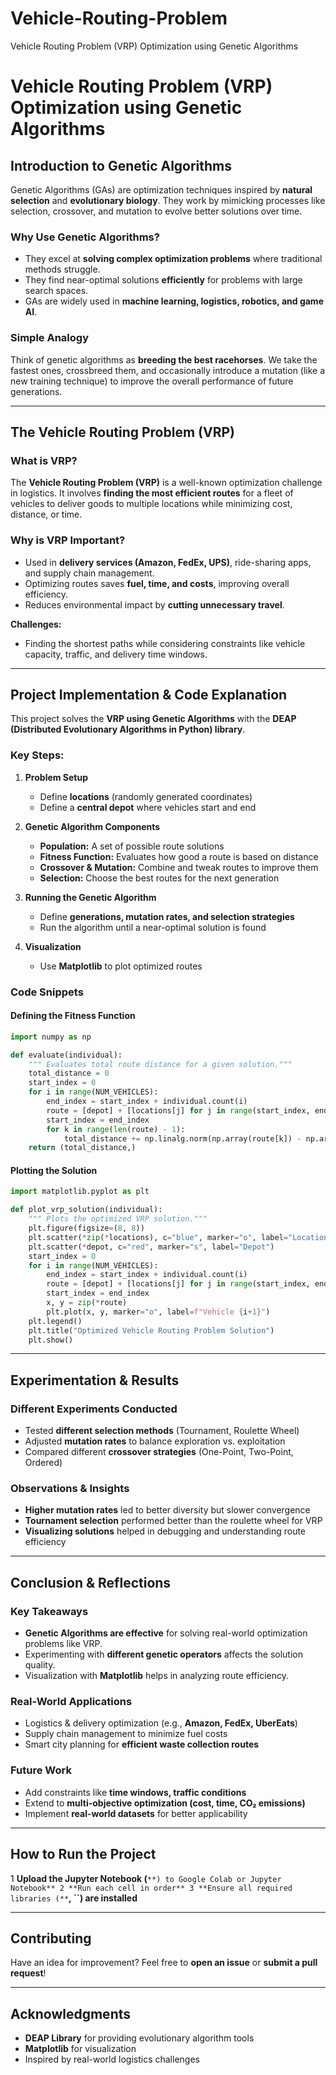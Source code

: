 # Vehicle-Routing-Problem
Vehicle Routing Problem (VRP) Optimization using Genetic Algorithms
# Vehicle Routing Problem (VRP) Optimization using Genetic Algorithms

##  Introduction to Genetic Algorithms

Genetic Algorithms (GAs) are optimization techniques inspired by **natural selection** and **evolutionary biology**. They work by mimicking processes like selection, crossover, and mutation to evolve better solutions over time.

### Why Use Genetic Algorithms?

- They excel at **solving complex optimization problems** where traditional methods struggle.
- They find near-optimal solutions **efficiently** for problems with large search spaces.
- GAs are widely used in **machine learning, logistics, robotics, and game AI**.

### Simple Analogy 

Think of genetic algorithms as **breeding the best racehorses**. We take the fastest ones, crossbreed them, and occasionally introduce a mutation (like a new training technique) to improve the overall performance of future generations.

---

## The Vehicle Routing Problem (VRP)

### What is VRP?

The **Vehicle Routing Problem (VRP)** is a well-known optimization challenge in logistics. It involves **finding the most efficient routes** for a fleet of vehicles to deliver goods to multiple locations while minimizing cost, distance, or time.

### Why is VRP Important?

- Used in **delivery services (Amazon, FedEx, UPS)**, ride-sharing apps, and supply chain management.
- Optimizing routes saves **fuel, time, and costs**, improving overall efficiency.
- Reduces environmental impact by **cutting unnecessary travel**.

**Challenges:**

- Finding the shortest paths while considering constraints like vehicle capacity, traffic, and delivery time windows.

---

## Project Implementation & Code Explanation

This project solves the **VRP using Genetic Algorithms** with the **DEAP (Distributed Evolutionary Algorithms in Python) library**.

### Key Steps:

1. **Problem Setup**

   - Define **locations** (randomly generated coordinates)
   - Define a **central depot** where vehicles start and end

2. **Genetic Algorithm Components**

   - **Population:** A set of possible route solutions
   - **Fitness Function:** Evaluates how good a route is based on distance
   - **Crossover & Mutation:** Combine and tweak routes to improve them
   - **Selection:** Choose the best routes for the next generation

3. **Running the Genetic Algorithm**

   - Define **generations, mutation rates, and selection strategies**
   - Run the algorithm until a near-optimal solution is found

4. **Visualization**

   - Use **Matplotlib** to plot optimized routes

### Code Snippets

#### Defining the Fitness Function

```python
import numpy as np

def evaluate(individual):
    """ Evaluates total route distance for a given solution."""
    total_distance = 0
    start_index = 0
    for i in range(NUM_VEHICLES):
        end_index = start_index + individual.count(i)
        route = [depot] + [locations[j] for j in range(start_index, end_index)] + [depot]
        start_index = end_index
        for k in range(len(route) - 1):
            total_distance += np.linalg.norm(np.array(route[k]) - np.array(route[k + 1]))
    return (total_distance,)
```

#### Plotting the Solution

```python
import matplotlib.pyplot as plt

def plot_vrp_solution(individual):
    """ Plots the optimized VRP solution."""
    plt.figure(figsize=(8, 8))
    plt.scatter(*zip(*locations), c="blue", marker="o", label="Locations")
    plt.scatter(*depot, c="red", marker="s", label="Depot")
    start_index = 0
    for i in range(NUM_VEHICLES):
        end_index = start_index + individual.count(i)
        route = [depot] + [locations[j] for j in range(start_index, end_index)] + [depot]
        start_index = end_index
        x, y = zip(*route)
        plt.plot(x, y, marker="o", label=f"Vehicle {i+1}")
    plt.legend()
    plt.title("Optimized Vehicle Routing Problem Solution")
    plt.show()
```

---

## Experimentation & Results

### Different Experiments Conducted

- Tested **different selection methods** (Tournament, Roulette Wheel)
- Adjusted **mutation rates** to balance exploration vs. exploitation
- Compared different **crossover strategies** (One-Point, Two-Point, Ordered)

### Observations & Insights

- **Higher mutation rates** led to better diversity but slower convergence
- **Tournament selection** performed better than the roulette wheel for VRP
- **Visualizing solutions** helped in debugging and understanding route efficiency

---

## Conclusion & Reflections

### Key Takeaways

- **Genetic Algorithms are effective** for solving real-world optimization problems like VRP.
- Experimenting with **different genetic operators** affects the solution quality.
- Visualization with **Matplotlib** helps in analyzing route efficiency.

### Real-World Applications

- Logistics & delivery optimization (e.g., **Amazon, FedEx, UberEats**)
- Supply chain management to minimize fuel costs
- Smart city planning for **efficient waste collection routes**

### Future Work

- Add constraints like **time windows, traffic conditions**
- Extend to **multi-objective optimization (cost, time, CO₂ emissions)**
- Implement **real-world datasets** for better applicability

---

## How to Run the Project

1️ **Upload the Jupyter Notebook (**``**) to Google Colab or Jupyter Notebook** 2️ **Run each cell in order** 3️ **Ensure all required libraries (**``**, **``**) are installed**

---

## Contributing

Have an idea for improvement? Feel free to **open an issue** or **submit a pull request**!

---

## Acknowledgments

- **DEAP Library** for providing evolutionary algorithm tools
- **Matplotlib** for visualization
- Inspired by real-world logistics challenges 

